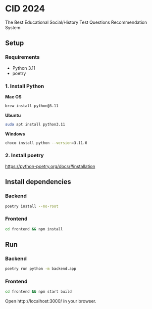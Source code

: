 # CID 2024

The Best Educational Social/History Test Questions Recommendation System

## Setup

### Requirements

- Python 3.11
- poetry

### 1. Install Python

**Mac OS**
```bash
brew install python@3.11
```

**Ubuntu**
```bash
sudo apt install python3.11
```

**Windows**
```bash
choco install python --version=3.11.0
```

### 2. Install poetry

https://python-poetry.org/docs/#installation

## Install dependencies

### Backend 

```bash
poetry install --no-root
```

### Frontend

```bash
cd frontend && npm install
```

## Run

### Backend

```bash
poetry run python -m backend.app
```

### Frontend

```bash
cd frontend && npm start build
```

Open http://localhost:3000/ in your browser.
